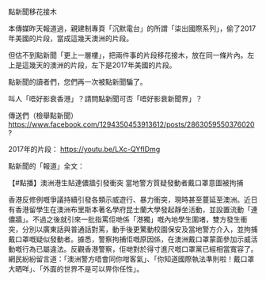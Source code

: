 
點新聞移花接木

本傳媒昨天報道過，親建制專頁「沉默電台」的所謂「柒出國際系列」，偷了2017年美國的片段，當成這幾天澳洲的片段。

但估不到點新聞「更上一層樓」，把兩件事的片段移花接木，放在同一條片內。左上是這幾天的澳洲的片段，左下是2017年美國的片段。

點新聞的讀者們，您們再一次被點新聞騙了。

叫人「唔好影衰香港」？請問點新聞可否「唔好影衰新聞界」？

傳送們（檢舉點新聞）
https://www.facebook.com/1294350453913612/posts/2863059550376020?

2017年的片段：
https://youtu.be/LXc-QYfIDmg

點新聞的「報道」全文：

【#點播】澳洲港生貼連儂牆引發衝突 當地警方質疑發動者戴口罩意圖被拘捕

香港反修例嘅爭議持續引發各類示威遊行、暴力衝突，現時甚至蔓延至澳洲。近日有香港留學生在澳洲布里斯本著名學府昆士蘭大學發起靜坐活動，並設置流動「連儂牆」。不過之後就引來一批指罵佢哋係「港獨」嘅內地學生圍堵，雙方發生衝突，分別以廣東話與普通話對罵，動手後更驚動校園保安及當地警方介入，並拘捕戴口罩嘅疑似發動者。據悉，警察拘捕佢嘅原因係，在澳洲戴口罩蒙面參加示威活動嘅行為已屬違法。反觀香港警察，佢哋對於得寸進尺嘅口罩黨已經相當寬容了。網民紛紛留言道：「澳洲警方唔會同你咁客氣」、「你知道國際執法準則啦！戴口罩大晒咩」、「外面的世界不是可以畀你任性」。
